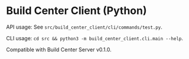 # Build Center Client (Python)

API usage: See `src/build_center_client/cli/commands/test.py`.

CLI usage: `cd src && python3 -m build_center_client.cli.main --help`.

Compatible with Build Center Server v0.1.0.
